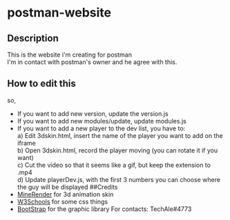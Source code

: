 # postman-website
## Description
This is the website i'm creating for postman <br>
I'm in contact with postman's owner and he agree with this. <br>
## How to edit this
so,
- If you want to add new version, update the version.js 
- If you want to add new modules/update, update modules.js
- If you want to add a new player to the dev list, you have to:<br>
a) Edit 3dskin.html, insert the name of the player you want to add on the iframe<br>
b) Open 3dskin.html, record the player moving (you can rotate it if you want)<br>
c) Cut the video so that it seems like a gif, but keep the extension to .mp4<br>
d) Update playerDev.js, with the first 3 numbers you can choose where the guy will be displayed
##Credits
- [MineRender](https://minerender.org/) for 3d animation skin 
- [W3Schools](https://www.w3schools.com/) for some css things
- [BootStrap](https://getbootstrap.com/) for the graphic library
For contacts: TechAle#4773
